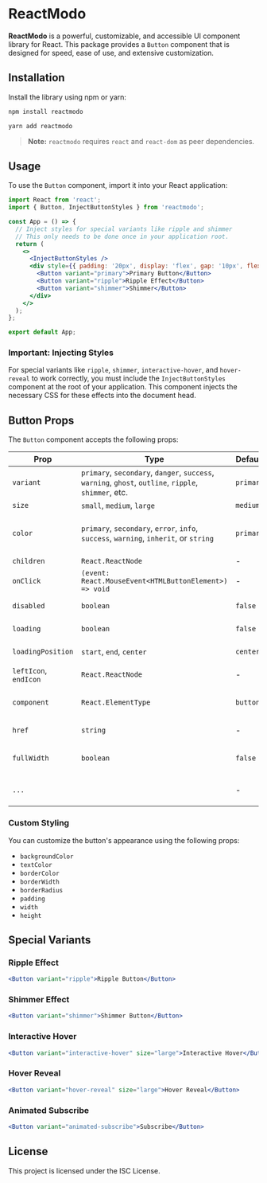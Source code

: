 # ReactModo

**ReactModo** is a powerful, customizable, and accessible UI component library for React. This package provides a `Button` component that is designed for speed, ease of use, and extensive customization.

## Installation

Install the library using npm or yarn:

```bash
npm install reactmodo
```

```bash
yarn add reactmodo
```

> **Note:** `reactmodo` requires `react` and `react-dom` as peer dependencies.

## Usage

To use the `Button` component, import it into your React application:

```jsx
import React from 'react';
import { Button, InjectButtonStyles } from 'reactmodo';

const App = () => {
  // Inject styles for special variants like ripple and shimmer
  // This only needs to be done once in your application root.
  return (
    <>
      <InjectButtonStyles />
      <div style={{ padding: '20px', display: 'flex', gap: '10px', flexWrap: 'wrap' }}>
        <Button variant="primary">Primary Button</Button>
        <Button variant="ripple">Ripple Effect</Button>
        <Button variant="shimmer">Shimmer</Button>
      </div>
    </>
  );
};

export default App;
```

### Important: Injecting Styles

For special variants like `ripple`, `shimmer`, `interactive-hover`, and `hover-reveal` to work correctly, you must include the `InjectButtonStyles` component at the root of your application. This component injects the necessary CSS for these effects into the document head.

## Button Props

The `Button` component accepts the following props:

| Prop                  | Type                                                                                             | Default             | Description                                                                                                       |
| --------------------- | ------------------------------------------------------------------------------------------------ | ------------------- | ----------------------------------------------------------------------------------------------------------------- |
| `variant`             | `primary`, `secondary`, `danger`, `success`, `warning`, `ghost`, `outline`, `ripple`, `shimmer`, etc. | `primary`           | The preset style of the button.                                                                                   |
| `size`                | `small`, `medium`, `large`                                                                       | `medium`            | The size of the button.                                                                                           |
| `color`               | `primary`, `secondary`, `error`, `info`, `success`, `warning`, `inherit`, or `string`              | `primary`           | The color of the component, supporting theme colors and custom values.                                            |
| `children`            | `React.ReactNode`                                                                                | -                   | The content of the button.                                                                                        |
| `onClick`             | `(event: React.MouseEvent<HTMLButtonElement>) => void`                                           | -                   | The function to call when the button is clicked.                                                                  |
| `disabled`            | `boolean`                                                                                        | `false`             | If `true`, the button is disabled.                                                                                |
| `loading`             | `boolean`                                                                                        | `false`             | If `true`, the button is in a loading state.                                                                      |
| `loadingPosition`     | `start`, `end`, `center`                                                                         | `center`            | The position of the loading indicator.                                                                            |
| `leftIcon`, `endIcon` | `React.ReactNode`                                                                                | -                   | Icons to display before or after the button text.                                                                 |
| `component`           | `React.ElementType`                                                                              | `button`            | The component to use for the root node (e.g., `a` for links).                                                     |
| `href`                | `string`                                                                                         | -                   | The URL to link to if the button is used as an anchor.                                                            |
| `fullWidth`           | `boolean`                                                                                        | `false`             | If `true`, the button will take up the full width of its container.                                               |
| `...`                 |                                                                                                  | -                   | All other standard `React.ButtonHTMLAttributes` are supported.                                                    |

### Custom Styling

You can customize the button's appearance using the following props:

- `backgroundColor`
- `textColor`
- `borderColor`
- `borderWidth`
- `borderRadius`
- `padding`
- `width`
- `height`

## Special Variants

### Ripple Effect

```jsx
<Button variant="ripple">Ripple Button</Button>
```

### Shimmer Effect

```jsx
<Button variant="shimmer">Shimmer Button</Button>
```

### Interactive Hover

```jsx
<Button variant="interactive-hover" size="large">Interactive Hover</Button>
```

### Hover Reveal

```jsx
<Button variant="hover-reveal" size="large">Hover Reveal</Button>
```

### Animated Subscribe

```jsx
<Button variant="animated-subscribe">Subscribe</Button>
```

## License

This project is licensed under the ISC License.